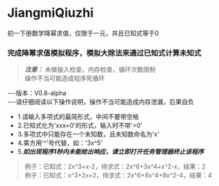# JiangmiQiuzhi
初一下册数学降幂求值，仅限于一元，并且已知式等于0

### 完成降幂求值模拟程序，模拟大除法来通过已知式计算未知式
> ***注意：***
未做输入检查，内存检查，循环次数限制  
操作不当可能造成程序死循环  

---版本：V0.8-alpha  
---请仔细阅读以下操作说明，操作不当可能造成内存泄漏，后果自负
- 1.请输入多项式的最简形式，中间不要带空格
- 2.已知式化为'xxx=0'的形式，输入时不带'=0'
- 3.多项式中只能存在一个未知数，且未知数命名为'x'
- 4.乘方用'^'号代替，如：'3x^5'
- 5.***如出现程序1秒内未能给出响应，请立即打开任务管理器终止该程序***  
> 例子：已知式：2x^3+x-2，待求式：2x^6+3x^4+x^2-x，结果：2  
例子：已知式：x^3+2x+2，待求式：2x^6+8x^4+8x^2-4，结果：4  
